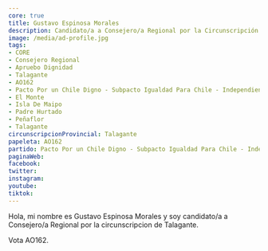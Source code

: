 ```yaml
---
core: true
title: Gustavo Espinosa Morales
description: Candidato/a a Consejero/a Regional por la Circunscripción de Talagante
image: /media/ad-profile.jpg
tags:
- CORE
- Consejero Regional
- Apruebo Dignidad
- Talagante
- AO162
- Pacto Por un Chile Digno - Subpacto Igualdad Para Chile - Independientes
- El Monte
- Isla De Maipo
- Padre Hurtado
- Peñaflor
- Talagante
circunscripcionProvincial: Talagante
papeleta: AO162
partido: Pacto Por un Chile Digno - Subpacto Igualdad Para Chile - Independientes
paginaWeb:
facebook:
twitter:
instagram:
youtube:
tiktok:
---
```

Hola, mi nombre es Gustavo Espinosa Morales y soy candidato/a a Consejero/a Regional por la circunscripcion de Talagante.

Vota AO162.